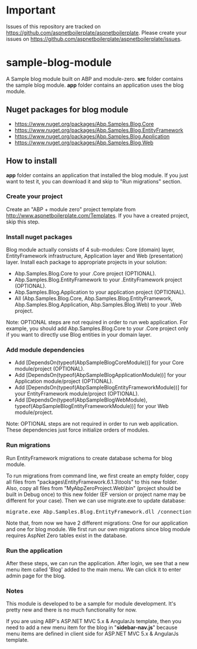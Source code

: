 # Important

Issues of this repository are tracked on https://github.com/aspnetboilerplate/aspnetboilerplate. Please create your issues on https://github.com/aspnetboilerplate/aspnetboilerplate/issues.

# sample-blog-module
A Sample blog module built on ABP and module-zero. __src__ folder contains the sample blog module. __app__ folder contains an application uses the blog module.

## Nuget packages for blog module
* https://www.nuget.org/packages/Abp.Samples.Blog.Core
* https://www.nuget.org/packages/Abp.Samples.Blog.EntityFramework
* https://www.nuget.org/packages/Abp.Samples.Blog.Application
* https://www.nuget.org/packages/Abp.Samples.Blog.Web

## How to install

__app__ folder contains an application that installed the blog module. If you just want to test it, you can download it and skip to "Run migrations" section.

### Create your project
Create an "ABP + module zero" project template from http://www.aspnetboilerplate.com/Templates. If you have a created project, skip this step.

### Install nuget packages
Blog module actually consists of 4 sub-modules: Core (domain) layer, EntityFramework infrastructure, Application layer and Web (presentation) layer. Install each package to appropriate projects in your solution:

* Abp.Samples.Blog.Core to your .Core project (OPTIONAL).
* Abp.Samples.Blog.EntityFramework to your .EntityFramework project (OPTIONAL).
* Abp.Samples.Blog.Application to your application project (OPTIONAL).
* All (Abp.Samples.Blog.Core, Abp.Samples.Blog.EntityFramework, Abp.Samples.Blog.Application, Abp.Samples.Blog.Web) to your .Web project.

Note: OPTIONAL steps are not required in order to run web application. For example, you should add Abp.Samples.Blog.Core to your .Core project only if you want to directly use Blog entities in your domain layer.

### Add module dependencies
* Add [DependsOn(typeof(AbpSampleBlogCoreModule))] for your Core module/project (OPTIONAL).
* Add [DependsOn(typeof(AbpSampleBlogApplicationModule))] for your Application module/project (OPTIONAL).
* Add [DependsOn(typeof(AbpSampleBlogEntityFrameworkModule))] for your EntityFramework module/project (OPTIONAL).
* Add [DependsOn(typeof(AbpSampleBlogWebModule), typeof(AbpSampleBlogEntityFrameworkModule))] for your Web module/project.

Note: OPTIONAL steps are not required in order to run web application. These dependencies just force initialize orders of modules.

### Run migrations
Run EntityFramework migrations to create database schema for blog module.

To run migrations from command line, we first create an empty folder, copy all files from "packages\EntityFramework.6.1.3\tools" to this new folder. Also, copy all files from "MyAbpZeroProject.Web\bin" (project should be built in Debug once) to this new folder (EF version or project name may be different for your case). Then we can use migrate.exe to update database:

<pre>migrate.exe Abp.Samples.Blog.EntityFramework.dll /connectionString="Server=localhost;Database=YOUR_DATABASE;User=sa;Password=YOUR_PASSWORD;" /connectionProviderName="System.Data.SqlClient"</pre>

Note that, from now we have 2 different migrations: One for our application and one for blog module. We first run our own migrations since blog module requires AspNet Zero tables exist in the database.

### Run the application

After these steps, we can run the application. After login, we see that a new menu item called 'Blog' added to the main menu. We can click it to enter admin page for the blog.

### Notes
This module is developed to be a sample for module development. It's pretty new and there is no much functionality for now.

If you are using ABP's ASP.NET MVC 5.x & AngularJs template, then you need to add a new menu item for the blog in "**sidebar-nav.js**" because menu items are defined in client side for ASP.NET MVC 5.x & AngularJs template.

